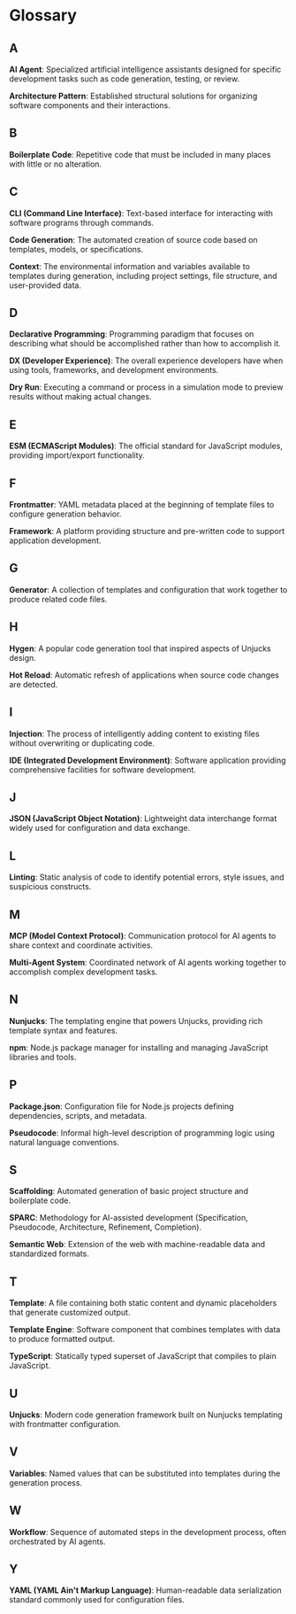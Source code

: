 # Glossary

## A

**AI Agent**: Specialized artificial intelligence assistants designed for specific development tasks such as code generation, testing, or review.

**Architecture Pattern**: Established structural solutions for organizing software components and their interactions.

## B

**Boilerplate Code**: Repetitive code that must be included in many places with little or no alteration.

## C

**CLI (Command Line Interface)**: Text-based interface for interacting with software programs through commands.

**Code Generation**: The automated creation of source code based on templates, models, or specifications.

**Context**: The environmental information and variables available to templates during generation, including project settings, file structure, and user-provided data.

## D

**Declarative Programming**: Programming paradigm that focuses on describing what should be accomplished rather than how to accomplish it.

**DX (Developer Experience)**: The overall experience developers have when using tools, frameworks, and development environments.

**Dry Run**: Executing a command or process in a simulation mode to preview results without making actual changes.

## E

**ESM (ECMAScript Modules)**: The official standard for JavaScript modules, providing import/export functionality.

## F

**Frontmatter**: YAML metadata placed at the beginning of template files to configure generation behavior.

**Framework**: A platform providing structure and pre-written code to support application development.

## G

**Generator**: A collection of templates and configuration that work together to produce related code files.

## H

**Hygen**: A popular code generation tool that inspired aspects of Unjucks design.

**Hot Reload**: Automatic refresh of applications when source code changes are detected.

## I

**Injection**: The process of intelligently adding content to existing files without overwriting or duplicating code.

**IDE (Integrated Development Environment)**: Software application providing comprehensive facilities for software development.

## J

**JSON (JavaScript Object Notation)**: Lightweight data interchange format widely used for configuration and data exchange.

## L

**Linting**: Static analysis of code to identify potential errors, style issues, and suspicious constructs.

## M

**MCP (Model Context Protocol)**: Communication protocol for AI agents to share context and coordinate activities.

**Multi-Agent System**: Coordinated network of AI agents working together to accomplish complex development tasks.

## N

**Nunjucks**: The templating engine that powers Unjucks, providing rich template syntax and features.

**npm**: Node.js package manager for installing and managing JavaScript libraries and tools.

## P

**Package.json**: Configuration file for Node.js projects defining dependencies, scripts, and metadata.

**Pseudocode**: Informal high-level description of programming logic using natural language conventions.

## S

**Scaffolding**: Automated generation of basic project structure and boilerplate code.

**SPARC**: Methodology for AI-assisted development (Specification, Pseudocode, Architecture, Refinement, Completion).

**Semantic Web**: Extension of the web with machine-readable data and standardized formats.

## T

**Template**: A file containing both static content and dynamic placeholders that generate customized output.

**Template Engine**: Software component that combines templates with data to produce formatted output.

**TypeScript**: Statically typed superset of JavaScript that compiles to plain JavaScript.

## U

**Unjucks**: Modern code generation framework built on Nunjucks templating with frontmatter configuration.

## V

**Variables**: Named values that can be substituted into templates during the generation process.

## W

**Workflow**: Sequence of automated steps in the development process, often orchestrated by AI agents.

## Y

**YAML (YAML Ain't Markup Language)**: Human-readable data serialization standard commonly used for configuration files.